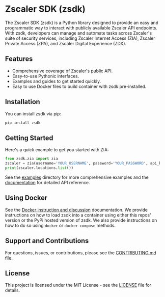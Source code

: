 # Zscaler SDK (zsdk)

The Zscaler SDK (zsdk) is a Python library designed to provide an easy and programmatic way to interact with publicly available Zscaler API endpoints. With zsdk, developers can manage and automate tasks across Zscaler's suite of security services, including Zscaler Internet Access (ZIA), Zscaler Private Access (ZPA), and Zscaler Digital Experience (ZDX).

## Features

- Comprehensive coverage of Zscaler's public API.
- Easy-to-use Pythonic interfaces.
- Examples and guides to get started quickly.
- Easy to use Docker files to build container with zsdk pre-installed.

## Installation

You can install zsdk via pip:

```bash
pip install zsdk
```

## Getting Started

Here's a quick example to get you started with ZIA:

```python
from zsdk.zia import zia
zscaler = zia(username='YOUR_USERNAME', password='YOUR_PASSWORD', api_key='YOUR_API_KEY', cloud_name="zscaler.net")
print(zscaler.locations.list())
```

See the [examples](https://github.com/SYNically-ACKward/zsdk/tree/main/examples) directory for more comprehensive examples and the [documentation](https://help.zscaler.com/zia/getting-started-zia-api) for detailed API reference.

## Using Docker

See the [Docker instruction and discussion](docs/docker.md) documentation.  We provide instructions on how to load 
zsdk into a container using either this repos' version or the PyPi hosted version of zsdk.  We also provide 
instructions on how to do so using `docker` or `docker-compose` methods.

## Support and Contributions

For questions, issues, or contributions, please see the [CONTRIBUTING.md](https://github.com/SYNically-ACKward/zsdk/blob/1bfe49df609474e7820274460238fac2288d3964/CONTRIBUTING.md) file.

## License

This project is licensed under the MIT License - see the [LICENSE](https://github.com/SYNically-ACKward/zsdk/blob/1bfe49df609474e7820274460238fac2288d3964/LICENSE) file for details.
